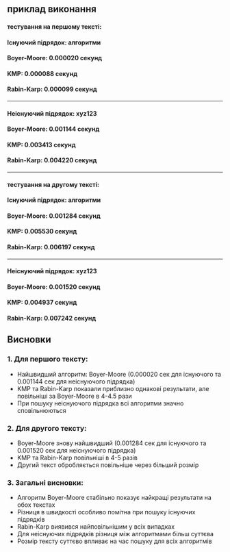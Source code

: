 ## приклад виконання

#### тестування на першому тексті:

#### Існуючий підрядок: алгоритми
#### Boyer-Moore: 0.000020 секунд
#### KMP: 0.000088 секунд
#### Rabin-Karp: 0.000099 секунд
---
#### Неіснуючий підрядок: xyz123
#### Boyer-Moore: 0.001144 секунд
#### KMP: 0.003413 секунд
#### Rabin-Karp: 0.004220 секунд
---
#### тестування на другому тексті:

#### Існуючий підрядок: алгоритми
#### Boyer-Moore: 0.001284 секунд
#### KMP: 0.005530 секунд
#### Rabin-Karp: 0.006197 секунд
---
#### Неіснуючий підрядок: xyz123
#### Boyer-Moore: 0.001520 секунд
#### KMP: 0.004937 секунд
#### Rabin-Karp: 0.007242 секунд

## Висновки

### 1. Для першого тексту:
- Найшвидший алгоритм: Boyer-Moore (0.000020 сек для існуючого та 0.001144 сек для неіснуючого підрядка)
- KMP та Rabin-Karp показали приблизно однакові результати, але повільніші за Boyer-Moore в 4-4.5 рази
- При пошуку неіснуючого підрядка всі алгоритми значно сповільнюються

### 2. Для другого тексту:
- Boyer-Moore знову найшвидший (0.001284 сек для існуючого та 0.001520 сек для неіснуючого підрядка)
- KMP та Rabin-Karp повільніші в 4-5 разів
- Другий текст обробляється повільніше через більший розмір

### 3. Загальні висновки:
- Алгоритм Boyer-Moore стабільно показує найкращі результати на обох текстах
- Різниця в швидкості особливо помітна при пошуку існуючих підрядків
- Rabin-Karp виявився найповільнішим у всіх випадках
- Для неіснуючих підрядків різниця між алгоритмами більш суттєва
- Розмір тексту суттєво впливає на час пошуку для всіх алгоритмів

